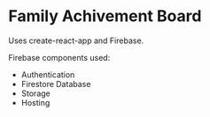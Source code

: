 # Family Achivement Board

Uses create-react-app and Firebase.

Firebase components used:
- Authentication
- Firestore Database
- Storage
- Hosting
